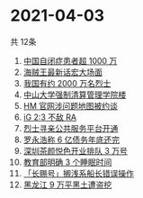 # 2021-04-03
  共 12条

  <!-- BEGIN -->
  <!-- 最后更新时间:Sat Apr 03 2021 05:20:01 GMT+0000 (Coordinated Universal Time) -->
  1. [中国自闭症患者超 1000 万](https://www.zhihu.com/search?q=自闭症)
1. [海贼王最新话宏大场面](https://www.zhihu.com/search?q=海贼王)
1. [我国有约 2000 万名烈士](https://www.zhihu.com/search?q=致敬英烈)
1. [中山大学强制清算管理学院楼](https://www.zhihu.com/search?q=中山大学)
1. [HM 官网涉问题地图被约谈](https://www.zhihu.com/search?q=hm)
1. [iG 2:3 不敌 RA](https://www.zhihu.com/search?q=ig)
1. [烈士寻亲公共服务平台开通](https://www.zhihu.com/search?q=烈士寻亲)
1. [罗永浩称 6 亿债务年底还完](https://www.zhihu.com/search?q=罗永浩)
1. [深圳茶颜悦色开业排队 3 万号](https://www.zhihu.com/search?q=茶颜悦色)
1. [教育部明确 3 个睡眠时间](https://www.zhihu.com/search?q=睡眠时间)
1. [「长赐号」搁浅系船长错误操作](https://www.zhihu.com/search?q=苏伊士运河)
1. [黑龙江 9 万平黑土遭盗挖](https://www.zhihu.com/search?q=黑土盗挖)
  <!-- END -->
  
